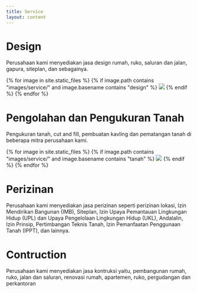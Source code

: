 ```yaml
---
title: Service
layout: content
---
```


# Design
<div class="content-dropdown">
    <p>
    Perusahaan kami menyediakan jasa design rumah, ruko, saluran dan jalan, gapura, siteplan, dan sebagainya.
    </p>
{% for image in site.static_files %}
    {% if image.path contains "images/service/" and image.basename contains "design" %}
        <img src="{{ site.base_url }}{{ image.path }}">
    {% endif %}
{% endfor %}
</div>

# Pengolahan dan Pengukuran Tanah
<div class="content-dropdown">
    <p>
    Pengukuran tanah, cut and fill, pembuatan kavling dan pematangan tanah di beberapa mitra perusahaan kami.
    </p>
{% for image in site.static_files %}
    {% if image.path contains "images/service/" and image.basename contains "tanah" %}
        <img src="{{ site.base_url }}{{ image.path }}">
    {% endif %}
{% endfor %}

# Perizinan
Perusahaan kami menyediakan jasa perizinan seperti perizinan lokasi, Izin Mendirikan Bangunan (IMB), Siteplan, Izin Upaya Pemantauan Lingkungan Hidup (UPL) dan Upaya Pengelolaan Lingkungan Hidup (UKL), Andalalin, Izin Prinsip, Pertimbangan Teknis Tanah, Izin Pemanfaatan Penggunaan Tanah (IPPT), dan lainnya.

# Contruction
Perusahaan kami menyediakan jasa kontruksi yaitu, pembangunan rumah, ruko, jalan dan saluran, renovasi rumah, apartemen, ruko, pergudangan dan perkantoran